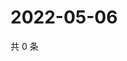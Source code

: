 # 2022-05-06

共 0 条

<!-- BEGIN WEIBO -->
<!-- 最后更新时间 Fri May 06 2022 04:01:18 GMT+0800 (China Standard Time) -->

<!-- END WEIBO -->
